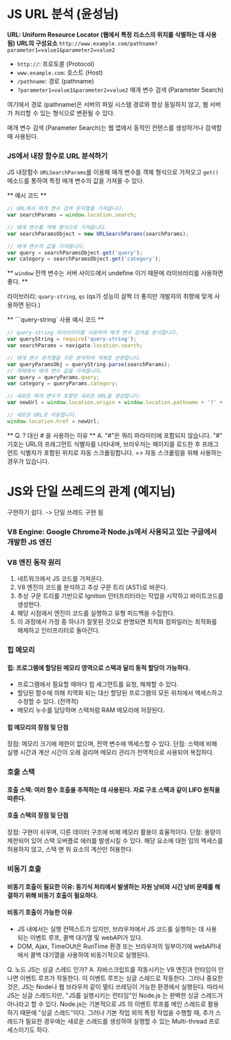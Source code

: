 # **JS URL 분석 (윤성님)**

**URL: Uniform Resource Locator (웹에서 특정 리소스의 위치를 식별하는 데 사용됨)**
**URL의 구성요소**
```http://www.example.com/pathname?parameter1=value1&parameter2=value2```
* ```http://```: 프로토콜 (Protocol)
* ```www.example.com```: 호스트 (Host)
* ```/pathname```: 경로 (pathname)
* ```?parameter1=value1&parameter2=value2``` 매개 변수 검색 (Parameter Search)

여기에서 경로 (pathname)은 서버의 파일 시스템 경로와 항상 동일하지 않고, 웹 서버가 처리할 수 있는 형식으로 변환될 수 있다. 

매개 변수 검색 (Parameter Search)는 웹 앱에서 동적인 컨텐스를 생성하거나 검색할 때 사용된다. 

### JS에서 내장 함수로 URL 분석하기
JS 내장함수 ```URLSearchParams```를 이용해 매개 변수를 객체 형식으로 가져오고 ```get()``` 메소드를 통하여 특정 매개 변수의 값을 가져올 수 있다. 

** 예시 코드 **
```javascript
// URL에서 매개 변수 검색 문자열을 가져옵니다.
var searchParams = window.location.search;

// 매개 변수를 객체 형식으로 가져옵니다.
var searchParamsObject = new URLSearchParams(searchParams);

// 매개 변수의 값을 가져옵니다.
var query = searchParamsObject.get('query');
var category = searchParamsObject.get('category');
```

** ```window``` 전역 변수는 서버 사이드에서 undefine 이기 때문에 라이브러리를 사용하면 좋다. **

라이브러리: ```quary-string```, ```qs```
(qs가 성능이 살짝 더 좋지만 개발자의 취향에 맞게 사용하면 된다.)

** ```query-string` 사용 예시 코드 **

```javascript
// query-string 라이브러리를 사용하여 매개 변수 검색을 분석합니다.
var queryString = require('query-string');
var searchParams = navigate.location.search;

// 매개 변수 문자열을 구문 분석하여 객체로 반환합니다.
var queryParamsObj = queryString.parse(searchParams);
// 객체에서 매개 변수 값을 가져옵니다.
var query = queryParams.query;
var category = queryParams.category;

// 새로운 매개 변수가 포함된 새로운 URL을 생성합니다.
var newUrl = window.location.origin + window.location.pathname + '?' + queryString.stringify(queryParams);

// 새로운 URL로 이동합니다.
window.location.href = newUrl;
```

** Q. ? 대신 # 을 사용하는 이유 **
A. "#"은 쿼리 파라미터에 포함되지 않습니다. "#" 기호는 URL의 프래그먼트 식별자를 나타내며, 브라우저는 페이지를 로드한 후 프래그먼트 식별자가 포함된 위치로 자동 스크롤링합니다. => 자동 스크롤링을 위해 사용하는 경우가 있습니다. 


# **JS와 단일 쓰레드의 관계 (예지님)**

구현하기 쉽다. -> 단일 쓰레드 구현 됨

### V8 Engine: Google Chrome과 Node.js에서 사용되고 있는 구글에서 개발한 JS 엔진


### V8 엔진 동작 원리

1. 네트워크에서 JS 코드를  가져온다.
2. V8 엔진이 코드를 분석하고 추상 구문 트리 (AST)로 바꾼다. 
3. 추상 구문 트리를 기반으로 Ignition 인터프리터라는 작업을 시작하고 바이트코드를 생성한다.
4. 해당 시점에서 엔진이 코드를 실행하고 유형 피드백을 수집한다.
5. 이 과정에서 가정 중 하나가 잘못된 것으로 판명되면 최적화 컴파일러는 최적화를 해제하고 인터프리터로 돌아간다. 


### 힙 메모리 
#### 힙: 프로그램에 할당된 메모리 영역으로 스택과 달리 동적 할당이 가능하다. 
* 프로그램에서 필요할 때마다 힙 세그먼트를 요청, 해제할 수 있다.
* 할당된 함수에 의해 지역화 되는 대신 할당된 프로그램의 모든 위치에서 액세스하고 수정할 수 있다. (전역적)
* 메모리 누수를 담당하며 스택처럼 RAM 메모리에 저장된다. 
#### 힙 메모리의 장점 및 단점 
장점: 메모리 크기에 제한이 없으며, 전역 변수에 액세스할 수 있다.
단점: 스택에 비해 실행 시간과 계산 시간이 오래 걸리며 메모리 관리가 전역적으로 사용되어 복잡하다. 


### 호출 스택
#### 호출 스택: 여러 함수 호출을 추적하는 데 사용된다. 자료 구조 스택과 같이 LIFO 원칙을 따른다. 
#### 호출 스택의 장점 및 단점 
장점: 구현이 쉬우며, 다른 데이터 구조에 비해 메모리 활용이 효율적이다. 
단점: 용량이 제한되어 있어 스택 오버플로 에러를 발생시킬 수 있다. 해당 요소에 대한 임의 액세스를 허용하지 않고, 스택 맨 위 요소의 계산만 허용한다. 

### 비동기 호출
#### 비동기 호출이 필요한 이유: 동기식 처리에서 발생하는 자원 낭비와 시간 낭비 문제를 해결하기 위해 비동기 호출이 필요하다. 
#### 비동기 호출이 가능한 이유
* JS 내에서는 실행 컨텍스트가 있지만, 브라우저에서 JS 코드를 실행하는 데 사용 되는 이벤트 루프, 콜백 대기열 및 webAPI가 있다.
* DOM, Ajax, TimeOUt은 RunTime 환경 또는 브라우저의 일부이기에 webAPI내에서 콜백 대기열을 사용하여 비동기적으로 실행된다. 



Q. 노드 JS는 싱글 스레드 인가?
A. 자바스크립트를 작동시키는 V8 엔진과 런타임이 만나면 이벤트 루프가 작동한다. 이 이벤트 루프는 싱글 스레드로 작동한다. 그러나 중요한 것은, JS는 Node나 웹 브라우저 같이 멀티 쓰레딩이 가능한 환경에서 실행된다. 따라서 JS는 싱글 스레드지만, "JS를 실행시키는 런타임"인 Node.js 는 완벽한 싱글 스레드가 아니라고 할 수 있다. Node.js는 기본적으로 JS 의 이벤트 루프를 메인 스레드로 활용하기 때문에 "싱글 스레드"이다. 그러나 기본 작업 외의 특정 작업을 수행할 때, 추가 스레드가 필요한 경우에는 새로운 스레드를 생성하여 실행할 수 있는 Multi-thread 프로세스이기도 하다. 